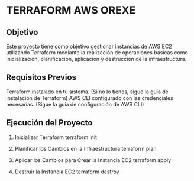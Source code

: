 # TERRAFORM AWS OREXE

## Objetivo

Este proyecto tiene como objetivo gestionar instancias de AWS EC2 utilizando Terraform mediante la realización de operaciones básicas como inicialización, planificación, aplicación y destrucción de la infraestructura.

## Requisitos Previos

Terraform instalado en tu sistema. (Si no lo tienes, sigue la guía de instalación de Terraform)
AWS CLI configurado con las credenciales necesarias. (Sigue la guía de configuración de AWS CLI)

## Ejecución del Proyecto

1. Inicializar Terraform
   terraform init

2. Planificar los Cambios en la Infraestructura
   terraform plan

3. Aplicar los Cambios para Crear la Instancia EC2
   terraform apply

4. Destruir la Instancia EC2
   terraform destroy
